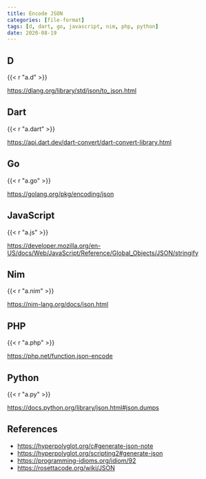 ```yaml
---
title: Encode JSON
categories: [file-format]
tags: [d, dart, go, javascript, nim, php, python]
date: 2020-08-19
---
```


## D

{{< r "a.d" >}}

<https://dlang.org/library/std/json/to_json.html>

## Dart

{{< r "a.dart" >}}

<https://api.dart.dev/dart-convert/dart-convert-library.html>

## Go

{{< r "a.go" >}}

<https://golang.org/pkg/encoding/json>

## JavaScript

{{< r "a.js" >}}

<https://developer.mozilla.org/en-US/docs/Web/JavaScript/Reference/Global_Objects/JSON/stringify>

## Nim

{{< r "a.nim" >}}

<https://nim-lang.org/docs/json.html>

## PHP

{{< r "a.php" >}}

<https://php.net/function.json-encode>

## Python

{{< r "a.py" >}}

<https://docs.python.org/library/json.html#json.dumps>

## References

- <https://hyperpolyglot.org/c#generate-json-note>
- <https://hyperpolyglot.org/scripting2#generate-json>
- <https://programming-idioms.org/idiom/92>
- <https://rosettacode.org/wiki/JSON>
